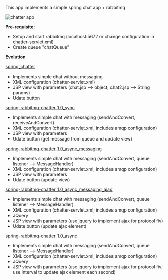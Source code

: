 This app implements a simple spring chat app + rabbitmq

![chatter app](https://github.com/melaniemaronde/spring_rabbitmq_chatter/raw/master/ui.gif)

<b>Pre-requisite:</b>
- Setup and start rabbitmq (localhost:5672 or change configuration in chatter-servlet.xml)
- Create queue "chatQueue"

<b>Evolution</b>

<u>spring_chatter</u>
- Implements simple chat without messaging
- XML configuration (chatter-servlet.xml)
- JSP view with parameters (chat.jsp --> object; chat2.jsp --> String params)
- Udate button

<u>spring-rabbitmq-chatter 1.0_sync</u>
- Implements simple chat with messaging (sendAndConvert, receiveAndConvert)
- XML configuration (chatter-servlet.xml; includes amqp configuration)
- JSP view with parameters
- Udate button (get message from queue and update view)

<u>spring-rabbitmq-chatter 1.0_async_messaging</u>
- Implements simple chat with messaging (sendAndConvert, queue listener --> MessageHandler)
- XML configuration (chatter-servlet.xml; includes amqp configuration)
- JSP view with parameters
- Udate button (update view)

<u>spring-rabbitmq-chatter 1.0_async_messaging_ajax</u>
- Implements simple chat with messaging (sendAndConvert, queue listener --> MessageHandler)
- XML configuration (chatter-servlet.xml; includes amqp configuration)
- JQuery 
- JSP view with parameters (use jquery to implement ajax for protocol fiv)
- Udate button (update ajax element)

<u>spring-rabbitmq-chatter 1.0_async</u>
- Implements simple chat with messaging (sendAndConvert, queue listener --> MessageHandler)
- XML configuration (chatter-servlet.xml; includes amqp configuration)
- JQuery 
- JSP view with parameters (use jquery to implement ajax for protocol fiv; use Interval to update ajax element each second)






